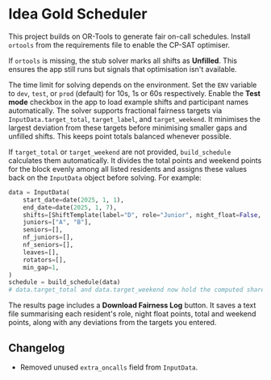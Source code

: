 # Idea Gold Scheduler

This project builds on OR-Tools to generate fair on-call schedules. Install `ortools` from the requirements file to enable the CP-SAT optimiser.

If `ortools` is missing, the stub solver marks all shifts as **Unfilled**. This ensures the app still runs but signals that optimisation isn't available.

The time limit for solving depends on the environment. Set the `ENV` variable to
`dev`, `test`, or `prod` (default) for 10s, 1s or 60s respectively.
Enable the **Test mode** checkbox in the app to load example shifts and participant names automatically.
The solver supports fractional fairness targets via `InputData.target_total`, `target_label`, and `target_weekend`. It minimises the largest deviation from these targets before minimising smaller gaps and unfilled shifts. This keeps point totals balanced whenever possible.

If `target_total` or `target_weekend` are not provided, `build_schedule` calculates
them automatically. It divides the total points and weekend points for the block
evenly among all listed residents and assigns these values back on the `InputData`
object before solving. For example:

```python
data = InputData(
    start_date=date(2025, 1, 1),
    end_date=date(2025, 1, 7),
    shifts=[ShiftTemplate(label="D", role="Junior", night_float=False, thu_weekend=False, points=1.0)],
    juniors=["A", "B"],
    seniors=[],
    nf_juniors=[],
    nf_seniors=[],
    leaves=[],
    rotators=[],
    min_gap=1,
)
schedule = build_schedule(data)
# data.target_total and data.target_weekend now hold the computed shares
```

The results page includes a **Download Fairness Log** button. It saves a text file summarising each resident's role, night float points, total and weekend points, along with any deviations from the targets you entered.

## Changelog
- Removed unused `extra_oncalls` field from `InputData`.
